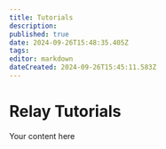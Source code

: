 ```yaml
---
title: Tutorials
description: 
published: true
date: 2024-09-26T15:48:35.405Z
tags: 
editor: markdown
dateCreated: 2024-09-26T15:45:11.583Z
---
```


# Relay Tutorials
Your content here
